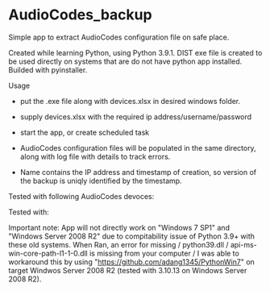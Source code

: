 # AudioCodes_backup
Simple app to extract AudioCodes configuration file on safe place.

Created while learning Python, using Python 3.9.1.
DIST exe file is created to be used directly on systems that are do not have python app installed. Builded with pyinstaller.

Usage
- put the .exe file along with devices.xlsx in desired windows folder.
- supply devices.xlsx with the required ip address/username/password
- start the app, or create scheduled task

- AudioCodes configuration files will be populated in the same directory, along with log file with details to track errors.
- Name contains the IP address and timestamp of creation, so version of the backup is uniqly identified by the timestamp.

Tested with following AudioCodes devoces:

Tested with:


Important note:
App will not directly work on "Windows 7 SP1" and "Windows Server 2008 R2" due to compitability issue of Python 3.9+ with these old systems.
When Ran, an error for missing  / python39.dll / api-ms-win-core-path-l1-1-0.dll is missing from your computer /
I was able to workaround this by using "https://github.com/adang1345/PythonWin7" on target Windwos Server 2008 R2 (tested with 3.10.13 on Windows Server 2008 R2).
